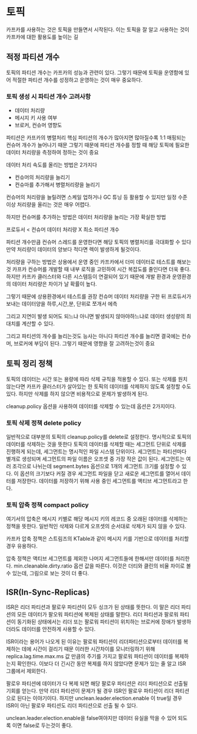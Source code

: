 # 토픽

카프카를 사용하는 것은 토픽을 만들면서 시작된다.
이는 토픽을 잘 알고 사용하는 것이 카프카에 대한 활용도를 높이는 길

## 적정 파티션 개수

토픽의 파티션 개수는 카프카의 성능과 관련이 있다. 그렇기 때문에 토픽을 운영함에 있어 적절한 파티션 개수를 성정하고 운영하는 것이 매우 중요하다.

### 토픽 생성 시 파티션 개수 고려사항

- 데이터 처리량
- 메시지 키 사용 여부
- 브로커, 컨슈머 영향도

파티션은 카프카의 병렬처리 핵심
파티션의 개수가 많아지면 많아질수록 1:1 매핑되는 컨슈머 개수가 늘어나기 때문
그렇기 때문에 파티션 개수를 정할 때 해당 토픽에 필요한 데이터 처리량을 측정하여 정하는 것이 중요

데이터 처리 속도를 올리는 방법은 2가지다
- 컨슈머의 처리량을 늘리기
- 컨슈마를 추가해서 병렬처리량을 늘리기

컨슈머의 처리량을 늘릴려면 스케일 업하거나 GC 튜닝 등 활용할 수 있지만 일정 수준 이상 처리량을 올리는 것은 매우 어렵다.

하지만 컨슈머를 추가하는 방법은 데이터 처리량을 늘리는 가장 확실한 방법

프로듀서 < 컨슈머 데이터 처리량 X 최소 파티션 개수

파티션 개수만큼 컨슈머 스레드를 운영한다면 해당 토픽의 병렬처리를 극대화할 수 있다 만약 처리량이 데이터의 양보다 적다면 렉이 발생하게 될것이다.

처리량을 구하는 방법은 상용에서 운영 중인 카프카에서 더미 데이터로 테스트를 해보는 것
카프카 컨슈머를 개발할 때 내부 로직을 고민하여 시간 복잡도를 줄인다면 더욱 좋다.
하지만 카프카 클러스터와 다른 시스템등이 연결되어 있기 때문에 개발 환경과 운영환경의 데이터 처리량은 차이가 날 확률이 높다.

그렇기 때문에 상용환경에서 테스트를 권장
컨슈머 데이터 처리량을 구한 뒤 프로듀서가 보내는 데이터양을 하루,시간,분, 단위로 쪼개서 에측

그리고 지연이 발생 되어도 되느냐 아니면 발생되지 않아야하느냐로 데이터 생성량의 최대치를 계산할 수 있다.

그리고 파티션의 개수를 늘리는것도 능사는 아니다 파티션 개수를 늘리면 결국에는 컨슈머, 브로커에 부담이 된다. 그렇기 때문에 영향을 잘 고려하는것이 중요

## 토픽 정리 정책
토픽의 데이터는 시간 또는 용량에 따라 삭제 규칙을 적용할 수 있다. 
또는 삭제를 원치 않는다면 카프카 클러스터가 살아있는 한 토픽의 데이터를 삭제하지 않도록 설정할 수도 있다.
하지만 삭제를 하지 않으면 비용적으로 문제가 발생하게 된다.

cleanup.policy 옵션을 사용하여 데이터를 삭제할 수 있는데 옵션은 2가지이다.

### 토픽 삭제 정책 delete policy

일반적으로 대부분의 토픽의 cleanup.policy를 delete로 설정한다.
명시적으로 토픽의 데이터를 삭제하는 것을 뜻한다
토픽의 데이터를 삭제할 때는 세그먼트 단위로 삭제를 진행하게 되는데, 세그먼트는 명시적인 파일 시스템 단위이다.
세그먼트는 파티션마다 별개로 생성되며 세그먼트의 파일 이름은 오프셋 중 가장 작은 값이 된다.
세그먼트는 여러 조각으로 나뉘는데 segment.bytes 옵션으로 1개의 세그먼트 크기를 설정할 수 있다.
이 옵션의 크기보다 커질 경우 세그먼트 파일을 닫고 새로운 세그먼트를 열어서 데이터를 저장한다.
데이터를 저장하기 위해 사용 중인 세그먼트를 액티브 세그먼트라고 한다.

### 토픽 압축 정책 compact policy

여기서의 압축은 메시지 키별로 해당 메시지 키의 레코드 중 오래된 데이터를 삭제하는 정책을 뜻한다.
일반적인 삭제와 다르게 오프셋의 순서대로 삭제가 되지 않을 수 있다.

카프카 압축 정책은 스트림즈의 KTable과 같이 메시지 키를 기반으로 데이터를 처리할 경우 유용하다.

압축 정책은 액티브 세그먼트를 제외한 나머지 세그먼트들에 한해서만 데이터를 처리한다.
min.cleanable.dirty.ratio 옵션 값을 따른다.
이것은 더티와 클린의 비율 차이로 볼 수 있는데, 그림으로 보는 것이 더 좋다.

## ISR(In-Sync-Replicas)

ISR은 리더 파티션과 팔로우 파티션이 모두 싱크가 된 상태를 뜻한다.
이 말은 리더 파티션의 모든 데이터가 팔오워 파티션에 복제된 상태를 말한다.
리더 파티션과 팔로워 파티션이 동기화된 상태에서는 리더 또는 팔로워 파티션이 위치하는 브로커에 장애가 발생하더라도 데이터를 안전하게 사용할 수 있다.

ISR이라는 용어가 나오게 된 이유는 팔로워 파티션이 리더파티션으로부터 데이터를 복제하는 데에 시간이 걸리기 때문
이러한 시간차이를 모니터링하기 위해 replica.lag.time.max.ms 값 만큼의 주기를 가지고 팔로워 파티션이 데이터를 복제하는지 확인한다.
이보다 더 긴시간 동안 복제를 하지 않았다면 문제가 있는 줄 알고 ISR 그룹에서 제외한다.

팔로우 파티션에 데이터가 다 복제 되면 해당 팔로우 파티션은 리더 파티션으로 선출될 기회를 얻는다.
만약 리더 파티션이 문제가 될 경우 ISR인 팔로우 파티션이 리더 파티션으로 된다는 이야기이다.
하지만 unclean.leader.election.enable 이 true일 경우 ISR이 아닌 팔로우 파티션도 리더 파티션으로 선출 될 수 있다.

unclean.leader.election.enable을 false여야지만 데이터 유실을 막을 수 있어 되도록 이면 false로 두는것이 좋다.

